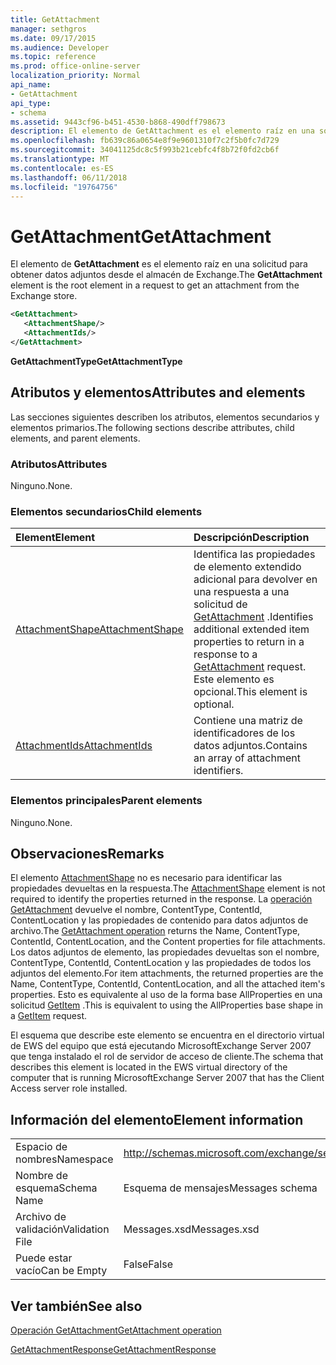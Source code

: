 ```yaml
---
title: GetAttachment
manager: sethgros
ms.date: 09/17/2015
ms.audience: Developer
ms.topic: reference
ms.prod: office-online-server
localization_priority: Normal
api_name:
- GetAttachment
api_type:
- schema
ms.assetid: 9443cf96-b451-4530-b868-490dff798673
description: El elemento de GetAttachment es el elemento raíz en una solicitud para obtener datos adjuntos desde el almacén de Exchange.
ms.openlocfilehash: fb639c86a0654e8f9e9601310f7c2f5b0fc7d729
ms.sourcegitcommit: 34041125dc8c5f993b21cebfc4f8b72f0fd2cb6f
ms.translationtype: MT
ms.contentlocale: es-ES
ms.lasthandoff: 06/11/2018
ms.locfileid: "19764756"
---
```

# <a name="getattachment"></a><span data-ttu-id="f4503-103">GetAttachment</span><span class="sxs-lookup"><span data-stu-id="f4503-103">GetAttachment</span></span>

<span data-ttu-id="f4503-104">El elemento de **GetAttachment** es el elemento raíz en una solicitud para obtener datos adjuntos desde el almacén de Exchange.</span><span class="sxs-lookup"><span data-stu-id="f4503-104">The **GetAttachment** element is the root element in a request to get an attachment from the Exchange store.</span></span> 
  
```xml
<GetAttachment>
   <AttachmentShape/>
   <AttachmentIds/>
</GetAttachment>
```

 <span data-ttu-id="f4503-105">**GetAttachmentType**</span><span class="sxs-lookup"><span data-stu-id="f4503-105">**GetAttachmentType**</span></span>
## <a name="attributes-and-elements"></a><span data-ttu-id="f4503-106">Atributos y elementos</span><span class="sxs-lookup"><span data-stu-id="f4503-106">Attributes and elements</span></span>

<span data-ttu-id="f4503-107">Las secciones siguientes describen los atributos, elementos secundarios y elementos primarios.</span><span class="sxs-lookup"><span data-stu-id="f4503-107">The following sections describe attributes, child elements, and parent elements.</span></span>
  
### <a name="attributes"></a><span data-ttu-id="f4503-108">Atributos</span><span class="sxs-lookup"><span data-stu-id="f4503-108">Attributes</span></span>

<span data-ttu-id="f4503-109">Ninguno.</span><span class="sxs-lookup"><span data-stu-id="f4503-109">None.</span></span>
  
### <a name="child-elements"></a><span data-ttu-id="f4503-110">Elementos secundarios</span><span class="sxs-lookup"><span data-stu-id="f4503-110">Child elements</span></span>

|<span data-ttu-id="f4503-111">**Element**</span><span class="sxs-lookup"><span data-stu-id="f4503-111">**Element**</span></span>|<span data-ttu-id="f4503-112">**Descripción**</span><span class="sxs-lookup"><span data-stu-id="f4503-112">**Description**</span></span>|
|:-----|:-----|
|[<span data-ttu-id="f4503-113">AttachmentShape</span><span class="sxs-lookup"><span data-stu-id="f4503-113">AttachmentShape</span></span>](attachmentshape.md) <br/> |<span data-ttu-id="f4503-114">Identifica las propiedades de elemento extendido adicional para devolver en una respuesta a una solicitud de [GetAttachment](getattachment.md) .</span><span class="sxs-lookup"><span data-stu-id="f4503-114">Identifies additional extended item properties to return in a response to a [GetAttachment](getattachment.md) request.</span></span> <span data-ttu-id="f4503-115">Este elemento es opcional.</span><span class="sxs-lookup"><span data-stu-id="f4503-115">This element is optional.</span></span>  <br/> |
|[<span data-ttu-id="f4503-116">AttachmentIds</span><span class="sxs-lookup"><span data-stu-id="f4503-116">AttachmentIds</span></span>](attachmentids.md) <br/> |<span data-ttu-id="f4503-117">Contiene una matriz de identificadores de los datos adjuntos.</span><span class="sxs-lookup"><span data-stu-id="f4503-117">Contains an array of attachment identifiers.</span></span>  <br/> |
   
### <a name="parent-elements"></a><span data-ttu-id="f4503-118">Elementos principales</span><span class="sxs-lookup"><span data-stu-id="f4503-118">Parent elements</span></span>

<span data-ttu-id="f4503-119">Ninguno.</span><span class="sxs-lookup"><span data-stu-id="f4503-119">None.</span></span>
  
## <a name="remarks"></a><span data-ttu-id="f4503-120">Observaciones</span><span class="sxs-lookup"><span data-stu-id="f4503-120">Remarks</span></span>

<span data-ttu-id="f4503-121">El elemento [AttachmentShape](attachmentshape.md) no es necesario para identificar las propiedades devueltas en la respuesta.</span><span class="sxs-lookup"><span data-stu-id="f4503-121">The [AttachmentShape](attachmentshape.md) element is not required to identify the properties returned in the response.</span></span> <span data-ttu-id="f4503-122">La [operación GetAttachment](getattachment-operation.md) devuelve el nombre, ContentType, ContentId, ContentLocation y las propiedades de contenido para datos adjuntos de archivo.</span><span class="sxs-lookup"><span data-stu-id="f4503-122">The [GetAttachment operation](getattachment-operation.md) returns the Name, ContentType, ContentId, ContentLocation, and the Content properties for file attachments.</span></span> <span data-ttu-id="f4503-123">Los datos adjuntos de elemento, las propiedades devueltas son el nombre, ContentType, ContentId, ContentLocation y las propiedades de todos los adjuntos del elemento.</span><span class="sxs-lookup"><span data-stu-id="f4503-123">For item attachments, the returned properties are the Name, ContentType, ContentId, ContentLocation, and all the attached item's properties.</span></span> <span data-ttu-id="f4503-124">Esto es equivalente al uso de la forma base AllProperties en una solicitud [GetItem](getitem.md) .</span><span class="sxs-lookup"><span data-stu-id="f4503-124">This is equivalent to using the AllProperties base shape in a [GetItem](getitem.md) request.</span></span> 
  
<span data-ttu-id="f4503-125">El esquema que describe este elemento se encuentra en el directorio virtual de EWS del equipo que está ejecutando MicrosoftExchange Server 2007 que tenga instalado el rol de servidor de acceso de cliente.</span><span class="sxs-lookup"><span data-stu-id="f4503-125">The schema that describes this element is located in the EWS virtual directory of the computer that is running MicrosoftExchange Server 2007 that has the Client Access server role installed.</span></span>
  
## <a name="element-information"></a><span data-ttu-id="f4503-126">Información del elemento</span><span class="sxs-lookup"><span data-stu-id="f4503-126">Element information</span></span>

|||
|:-----|:-----|
|<span data-ttu-id="f4503-127">Espacio de nombres</span><span class="sxs-lookup"><span data-stu-id="f4503-127">Namespace</span></span>  <br/> |http://schemas.microsoft.com/exchange/services/2006/messages  <br/> |
|<span data-ttu-id="f4503-128">Nombre de esquema</span><span class="sxs-lookup"><span data-stu-id="f4503-128">Schema Name</span></span>  <br/> |<span data-ttu-id="f4503-129">Esquema de mensajes</span><span class="sxs-lookup"><span data-stu-id="f4503-129">Messages schema</span></span>  <br/> |
|<span data-ttu-id="f4503-130">Archivo de validación</span><span class="sxs-lookup"><span data-stu-id="f4503-130">Validation File</span></span>  <br/> |<span data-ttu-id="f4503-131">Messages.xsd</span><span class="sxs-lookup"><span data-stu-id="f4503-131">Messages.xsd</span></span>  <br/> |
|<span data-ttu-id="f4503-132">Puede estar vacío</span><span class="sxs-lookup"><span data-stu-id="f4503-132">Can be Empty</span></span>  <br/> |<span data-ttu-id="f4503-133">False</span><span class="sxs-lookup"><span data-stu-id="f4503-133">False</span></span>  <br/> |
   
## <a name="see-also"></a><span data-ttu-id="f4503-134">Ver también</span><span class="sxs-lookup"><span data-stu-id="f4503-134">See also</span></span>



[<span data-ttu-id="f4503-135">Operación GetAttachment</span><span class="sxs-lookup"><span data-stu-id="f4503-135">GetAttachment operation</span></span>](getattachment-operation.md)
  
[<span data-ttu-id="f4503-136">GetAttachmentResponse</span><span class="sxs-lookup"><span data-stu-id="f4503-136">GetAttachmentResponse</span></span>](getattachmentresponse.md)

